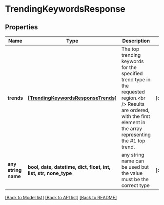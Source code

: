 # TrendingKeywordsResponse


## Properties
Name | Type | Description | Notes
------------ | ------------- | ------------- | -------------
**trends** | [**[TrendingKeywordsResponseTrends]**](TrendingKeywordsResponseTrends.md) | The top trending keywords for the specified trend type in the requested region.&lt;br /&gt; Results are ordered, with the first element in the array representing the #1 top trend. | [optional] 
**any string name** | **bool, date, datetime, dict, float, int, list, str, none_type** | any string name can be used but the value must be the correct type | [optional]

[[Back to Model list]](../README.md#documentation-for-models) [[Back to API list]](../README.md#documentation-for-api-endpoints) [[Back to README]](../README.md)


